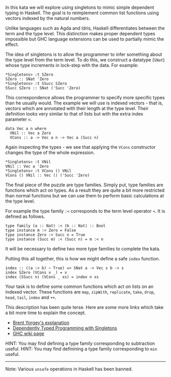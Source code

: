In this kata we will explore using singletons to mimic simple dependent typing
in Haskell. The goal is to reimplement common list functions using vectors
indexed by the natural numbers.

Unlike languages such as Agda and Idris, Haskell differentiates between the
term and the type level. This distinction makes proper dependent types impossible but GHC language extensions can be used to partially mimic the effect.

The idea of singletons is to allow the programmer to infer something about the
type level from the term level. To do this, we construct a datatype (`SNat`)
whose type increments in lock-step with the data. For example:

```
*Singletons> :t SZero
SZero :: SNat 'Zero
*Singletons> :t SSucc SZero
SSucc SZero :: SNat ('Succ 'Zero)
```

This correspondence allows the programmer to specify more specific types than
he usually would. The example we will use is indexed vectors - that is, vectors
which are annotated with their length at the type level. Their definition looks very similar to that of lists but with the extra index parameter `n`.

```
data Vec a n where
  VNil :: Vec a Zero
  VCons :: a -> Vec a n -> Vec a (Succ n)
```

Again inspecting the types - we see that applying the `VCons` constructor changes the type of the whole expression.

```
*Singletons> :t VNil
VNil :: Vec a 'Zero
*Singletons> :t VCons () VNil
VCons () VNil :: Vec () ('Succ 'Zero)
```

The final piece of the puzzle are type families. Simply put, type families are functions which act on types. As a result they are quite a bit more restricted than normal functions but we can use them to perform basic calculations at the type level.

For example the type family `:<` corresponds to the term level operator `<`. It is defined as follows.

```
type family (a :: Nat) :< (b :: Nat) :: Bool
type instance m :< Zero = False
type instance Zero :< Succ n = True
type instance (Succ m) :< (Succ n) = m :< n
```

It will be necessary to define two more type families to complete the kata.

Putting this all together, this is how we might define a safe `index` function.

```
index :: ((a :< b) ~ True) => SNat a -> Vec s b -> s
index SZero (VCons v _) = v
index (SSucc n) (VCons _ xs) = index n xs
```

Your task is to define some common functions which act on lists on an indexed vector. These functions are `map`, `zipWith`, `replicate`, `take`, `drop`, `head`, `tail`, `index` and `++`.

This description has been quite terse. Here are some more links which take a bit more time to explain the concept.

- [Brent Yorgey's explanation](https://byorgey.wordpress.com/2010/07/06/typed-type-level-programming-in-haskell-part-ii-type-families/)
- [Dependently Typed Programming with Singletons](http://www.cis.upenn.edu/~eir/papers/2012/singletons/paper.pdf)
- [GHC wiki page](https://www.haskell.org/haskellwiki/GHC/Type_families)

HINT: You may find defining a type family corresponding to subtraction useful.
HINT: You may find definining a type family corresponding to `min` useful.

---

Note: Various `unsafe` operations in Haskell has been banned.